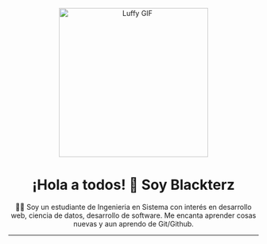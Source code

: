 <p align="center">
  <img src="[https://media.giphy.com/media/v1.Y2lkPTc5MGI3NjExM252N25nOG1yazU3eGNkZWFyd3RjMndrZGl0dXp2Mng1dG56eDRzcyZlcD12MV9pbnRlcm5hbF9naWZfY2F0cz0xJmN0PWc/3o6ozvW6kL7x0zT1zO/giphy.gif](https://images.steamusercontent.com/ugc/384287337108940732/5274F537AB1EB2931720931D769D33747775B8B2/?imw=5000&imh=5000&ima=fit&impolicy=Letterbox&imcolor=%23000000&letterbox=false)" alt="Luffy GIF" width="300"/>
</p>

<h1 align="center">¡Hola a todos! 👋 Soy Blackterz</h1>

<p align="center">
  👨‍💻 Soy un estudiante de Ingenieria en Sistema con interés en desarrollo web, ciencia de datos, desarrollo de software.
  Me encanta aprender cosas nuevas y aun aprendo de Git/Github.
</p>

---

